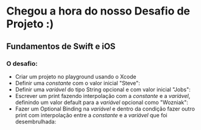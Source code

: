 # Chegou a hora do nosso Desafio de Projeto :)

## Fundamentos de Swift e iOS 
### O desafio: 

- Criar um projeto no playground usando o Xcode
- Definir uma _constante_ com o valor inicial "Steve": 
- Definir uma _variável_ do tipo String opcional e com valor inicial "Jobs":
- Escrever um print fazendo interpolação com a _constante_ e a _variável_, definindo um valor default para a _variável_ opcional como "Wozniak":
-  Fazer um Optional Binding na _variável_ e dentro da condição fazer outro print com interpolação entre a _constante_ e a _variável_ que foi desembrulhada:
